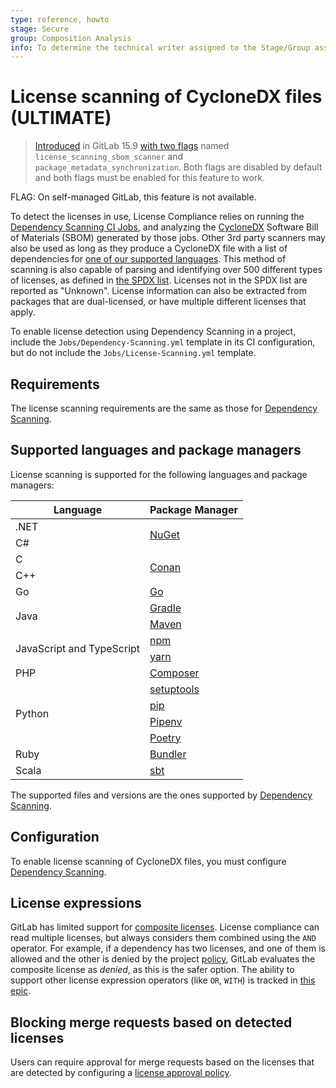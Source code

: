 ```yaml
---
type: reference, howto
stage: Secure
group: Composition Analysis
info: To determine the technical writer assigned to the Stage/Group associated with this page, see https://about.gitlab.com/handbook/product/ux/technical-writing/#assignments
---
```


# License scanning of CycloneDX files **(ULTIMATE)**

> [Introduced](https://gitlab.com/gitlab-org/gitlab/-/issues/384932) in GitLab 15.9 [with two flags](../../../administration/feature_flags.md) named `license_scanning_sbom_scanner` and `package_metadata_synchronization`. Both flags are disabled by default and both flags must be enabled for this feature to work.

FLAG:
On self-managed GitLab, this feature is not available.

To detect the licenses in use, License Compliance relies on running the
[Dependency Scanning CI Jobs](../../application_security/dependency_scanning/index.md),
and analyzing the [CycloneDX](https://cyclonedx.org/) Software Bill of Materials (SBOM) generated by those jobs.
Other 3rd party scanners may also be used as long as they produce a CycloneDX file with a list of dependencies for [one of our supported languages](#supported-languages-and-package-managers).
This method of scanning is also capable of parsing and identifying over 500 different types of licenses, as defined in [the SPDX list](https://spdx.org/licenses/).
Licenses not in the SPDX list are reported as "Unknown". License information can also be extracted from packages that are dual-licensed, or have multiple different licenses that apply.

To enable license detection using Dependency Scanning in a project,
include the `Jobs/Dependency-Scanning.yml` template in its CI configuration,
but do not include the `Jobs/License-Scanning.yml` template.

## Requirements

The license scanning requirements are the same as those for [Dependency Scanning](../../application_security/dependency_scanning/index.md#requirements).

## Supported languages and package managers

License scanning is supported for the following languages and package managers:

<!-- markdownlint-disable MD044 -->
<table class="supported-languages">
  <thead>
    <tr>
      <th>Language</th>
      <th>Package Manager</th>
    </tr>
  </thead>
  <tbody>
    <tr>
      <td>.NET</td>
      <td rowspan="2"><a href="https://www.nuget.org/">NuGet</a></td>
    </tr>
    <tr>
      <td>C#</td>
    </tr>
    <tr>
      <td>C</td>
      <td rowspan="2"><a href="https://conan.io/">Conan</a></td>
    </tr>
    <tr>
      <td>C++</td>
    </tr>
    <tr>
      <td>Go</td>
      <td><a href="https://go.dev/">Go</a></td>
    </tr>
    <tr>
      <td rowspan="2">Java</td>
      <td><a href="https://gradle.org/">Gradle</a></td>
    </tr>
    <tr>
      <td><a href="https://maven.apache.org/">Maven</a></td>
    </tr>
    <tr>
      <td rowspan="2">JavaScript and TypeScript</td>
      <td><a href="https://www.npmjs.com/">npm</a></td>
    </tr>
    <tr>
      <td><a href="https://classic.yarnpkg.com/en/">yarn</a></td>
    </tr>
    <tr>
      <td>PHP</td>
      <td><a href="https://getcomposer.org/">Composer</a></td>
    </tr>
    <tr>
      <td rowspan="4">Python</td>
      <td><a href="https://setuptools.readthedocs.io/en/latest/">setuptools</a></td>
    </tr>
    <tr>
      <td><a href="https://pip.pypa.io/en/stable/">pip</a></td>
    </tr>
    <tr>
      <td><a href="https://pipenv.pypa.io/en/latest/">Pipenv</a></td>
    </tr>
    <tr>
      <td><a href="https://python-poetry.org/">Poetry</a></td>
    </tr>
    <tr>
      <td>Ruby</td>
      <td><a href="https://bundler.io/">Bundler</a></td>
    </tr>
    <tr>
      <td>Scala</td>
      <td><a href="https://www.scala-sbt.org/">sbt</a></td>
    </tr>
  </tbody>
</table>
<!-- markdownlint-disable MD044 -->

The supported files and versions are the ones supported by
[Dependency Scanning](../../application_security/dependency_scanning/index.md#supported-languages-and-package-managers).

## Configuration

To enable license scanning of CycloneDX files,
you must configure [Dependency Scanning](../../application_security/dependency_scanning/index.md#configuration).

## License expressions

GitLab has limited support for [composite licenses](https://spdx.github.io/spdx-spec/v2-draft/SPDX-license-expressions/).
License compliance can read multiple licenses, but always considers them combined using the `AND` operator. For example,
if a dependency has two licenses, and one of them is allowed and the other is denied by the project [policy](../license_approval_policies.md),
GitLab evaluates the composite license as _denied_, as this is the safer option.
The ability to support other license expression operators (like `OR`, `WITH`) is tracked
in [this epic](https://gitlab.com/groups/gitlab-org/-/epics/6571).

## Blocking merge requests based on detected licenses

Users can require approval for merge requests based on the licenses that are detected by configuring a [license approval policy](../license_approval_policies.md).
